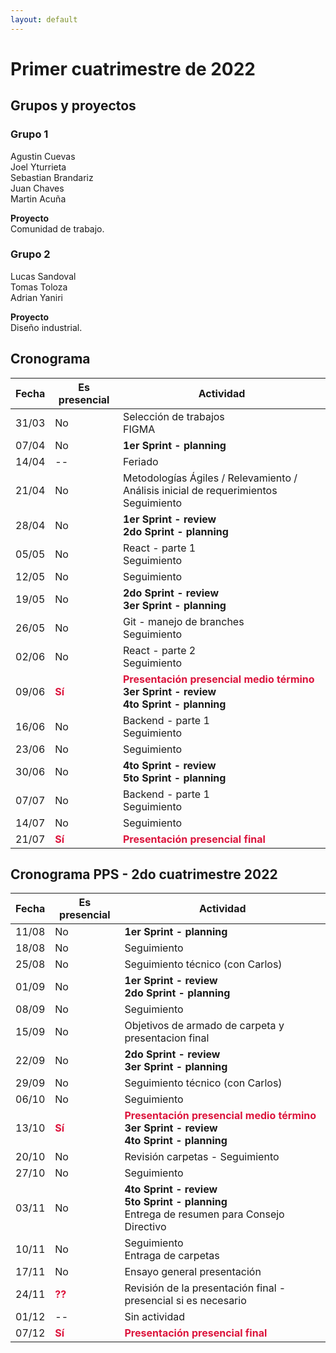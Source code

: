 ```yaml
---
layout: default
---
```



# Primer cuatrimestre de 2022

## Grupos y proyectos

### Grupo 1
Agustin Cuevas  
Joel Yturrieta  
Sebastian Brandariz  
Juan Chaves  
Martin Acuña  

**Proyecto**  
Comunidad de trabajo.


### Grupo 2
Lucas Sandoval  
Tomas Toloza  
Adrian Yaniri  

**Proyecto**  
Diseño industrial.


## Cronograma

| Fecha | Es presencial | Actividad |
| --- | --- | --- |
| 31/03 | No | Selección de trabajos<br/>FIGMA |
| 07/04 | No | <b>1er Sprint - planning<b> |
| 14/04 | -- | Feriado |
| 21/04 | No | Metodologías Ágiles / Relevamiento / Análisis inicial de requerimientos<br/>Seguimiento |
| 28/04 | No | <b>1er Sprint - review<b><br/><b>2do Sprint - planning<b> |
| 05/05 | No | React - parte 1<br/>Seguimiento |
| 12/05 | No | Seguimiento |
| 19/05 | No | <b>2do Sprint - review<b><br/><b>3er Sprint - planning<b> |
| 26/05 | No | Git - manejo de branches<br/>Seguimiento |
| 02/06 | No | React - parte 2<br/>Seguimiento |
| 09/06 | <span style="font-weight: bold; color: crimson">Sí</span> | <span style="font-weight: bold; color: crimson">Presentación presencial medio término</span><br/><b>3er Sprint - review<b><br/><b>4to Sprint - planning<b> |
| 16/06 | No | Backend - parte 1<br/>Seguimiento |
| 23/06 | No | Seguimiento |
| 30/06 | No | <b>4to Sprint - review<b><br/><b>5to Sprint - planning<b> |
| 07/07 | No | Backend - parte 1<br/>Seguimiento |
| 14/07 | No | Seguimiento |
| 21/07 | <span style="font-weight: bold; color: crimson">Sí</span> | <span style="font-weight: bold; color: crimson">Presentación presencial final</span> |


## Cronograma PPS - 2do cuatrimestre 2022

| Fecha | Es presencial | Actividad |
| --- | --- | --- |
| 11/08 | No | <b>1er Sprint - planning<b> |
| 18/08 | No | Seguimiento |
| 25/08 | No | Seguimiento técnico (con Carlos) |
| 01/09 | No | <b>1er Sprint - review<b><br/><b>2do Sprint - planning<b> |
| 08/09 | No | Seguimiento |
| 15/09 | No | Objetivos de armado de carpeta y presentacion final |
| 22/09 | No | <b>2do Sprint - review</b><br/><b>3er Sprint - planning</b> |
| 29/09 | No | Seguimiento técnico (con Carlos) |
| 06/10 | No | Seguimiento |
| 13/10 | <span style="font-weight: bold; color: crimson">Sí</span> | <span style="font-weight: bold; color: crimson">Presentación presencial medio término</span><br/><b>3er Sprint - review</b><br/><b>4to Sprint - planning<b> |
| 20/10 | No | Revisión carpetas - Seguimiento |
| 27/10 | No | Seguimiento |
| 03/11 | No | <b>4to Sprint - review</b><br/><b>5to Sprint - planning</b><br/> Entrega de resumen para Consejo Directivo |
| 10/11 | No | Seguimiento <br/> Entraga de carpetas |
| 17/11 | No | Ensayo general presentación |
| 24/11 | <span style="font-weight: bold; color: crimson">??</span> | Revisión de la presentación final - presencial si es necesario |
| 01/12 | -- | Sin actividad |
| 07/12 | <span style="font-weight: bold; color: crimson">Sí</span> | <span style="font-weight: bold; color: crimson">Presentación presencial final</span> |
